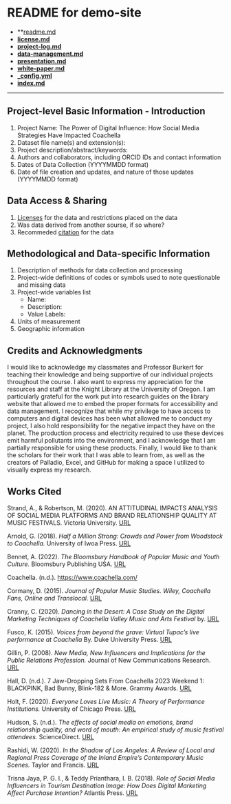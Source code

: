 # README for demo-site

- **[readme.md](readme.md) 
- **[license.md](license.md)**
- **[project-log.md](project-log.md)**
- **[data-management.md](data-management-plan.md)**
- **[presentation.md](presentation.md)**
- **[white-paper.md](white-paper.md)**
- **[_config.yml](_config.yml)**
- **[index.md](index.md)**
---

## Project-level Basic Information - Introduction 

1. Project Name: The Power of Digital Influence: How Social Media Strategies Have Impacted Coachella
2. Dataset file name(s) and extension(s): 
3. Project description/abstract/keywords:
4. Authors and collaborators, including ORCID IDs and contact information
5. Dates of Data Collection (YYYYMMDD format)
6. Date of file creation and updates, and nature of those updates (YYYYMMDD format)

## Data Access & Sharing
1. [Licenses](https://choosealicense.com/) for the data and restrictions placed on the data
3. Was data derived from another sourse, if so where?
4. Recommeded [citation](https://guides.lib.umich.edu/c.php?g=439304&p=2993299) for the data

## Methodological and Data-specific Information
1. Description of methods for data collection and processing
2. Project-wide definitions of codes or symbols used to note questionable and missing data 
3. Project-wide variables list
    - Name:
    - Description:
    - Value Labels:
4. Units of measurement
6. Geographic information

## Credits and Acknowledgments

I would like to acknowledge my classmates and Professor Burkert for teaching their knowledge and being supportive of our individual projects throughout the course. I also want to express my appreciation for the resources and staff at the Knight Library at the University of Oregon. I am particularly grateful for the work put into research guides on the library website that allowed me to embed the proper formats for accessibility and data management. I recognize that while my privilege to have access to computers and digital devices has been what allowed me to conduct my project, I also hold responsibility for the negative impact they have on the planet. The production process and electricity required to use these devices emit harmful pollutants into the environment, and I acknowledge that I am partially responsible for using these products. Finally, I would like to thank the scholars for their work that I was able to learn from, as well as the creators of Palladio, Excel, and GitHub for making a space I utilized to visually express my research. 


## Works Cited

Strand, A., & Robertson, M. (2020). AN ATTITUDINAL IMPACTS ANALYSIS OF SOCIAL MEDIA PLATFORMS AND BRAND RELATIONSHIP QUALITY AT MUSIC FESTIVALS. Victoria University. [URL](https://napier-repository.worktribe.com/preview/2659441/StrandRobertsonEventManagement26_6_2020.pdf)

Arnold, G. (2018). *Half a Million Strong: Crowds and Power from Woodstock to Coachella.* University of Iwoa Press. [URL](https://books.google.com/books?hl=en&lr=&id=bWV0DwAAQBAJ&oi=fnd&pg=PR5&dq=Woodstock+And+Beyond:+How+the+Modern+Music+Festival+Came+To+Be&ots=xADKmB7FNJ&sig=ybSGbmLLFQidrQnhIvtbJ898DDc#v=onepage&q&f=false)

Bennet, A. (2022). *The Bloomsbury Handbook of Popular Music and Youth Culture.* Bloomsbury Publishing USA. [URL](https://books.google.com/books?hl=en&lr=&id=6ZuiEAAAQBAJ&oi=fnd&pg=PT15&dq=The+Bloomsbury+Handbook+of+Popular+Music+and+Youth+Culture&ots=MsRBdhHIfY&sig=ycWy4a6nmkdqW6J0Bs_NsY9hjfg#v=onepage&q=The%20Bloomsbury%20Handbook%20of%20Popular%20Music%20and%20Youth%20Culture&f=false)

Coachella. (n.d.). https://www.coachella.com/

Cormany, D. (2015). *Journal of Popular Music Studies. Wiley, Coachella Fans, Online and Translocal.* [URL](https://www.researchgate.net/publication/277784247_Coachella_Fans_Online_and_Translocal)

Cranny, C. (2020). *Dancing in the Desert: A Case Study on the Digital Marketing Techniques of Coachella Valley Music and Arts Festival* by. [URL](https://digitalcommons.calpoly.edu/cgi/viewcontent.cgi?article=1010&context=expindsp)

Fusco, K. (2015). *Voices from beyond the grave: Virtual Tupac’s live performance at Coachella* By. Duke University Press. [URL](https://read.dukeupress.edu/camera-obscura/article/30/2%20(89)/29/58545/Voices-from-Beyond-the-Grave-Virtual-Tupac-s-Live)

Gillin, P. (2008). *New Media, New Influencers and Implications for the Public Relations Profession.* Journal of New Communications Research. [URL](https://www.issuelab.org/resources/928/928.pdf)

Hall, D. (n.d.). 7 Jaw-Dropping Sets From Coachella 2023 Weekend 1: BLACKPINK, Bad Bunny, Blink-182 & More. Grammy Awards. [URL](https://www.grammy.com/news/coachella-2023-weekend-1-recap-rosalia-bad-bunny-metro-boomin-blink-182-performances-surprises-video)

Holt, F. (2020). *Everyone Loves Live Music: A Theory of Performance Institutions.* University of Chicago Press. [URL](https://press.uchicago.edu/ucp/books/book/chicago/E/bo61910974.html)

Hudson, S. (n.d.). *The effects of social media on emotions, brand relationship quality, and word of mouth: An empirical study of music festival attendees.* ScienceDirect. [URL](https://www.sciencedirect.com/science/article/abs/pii/S026151771400171X?via%3Dihub)

Rashidi, W. (2020). *In the Shadow of Los Angeles: A Review of Local and Regional Press Coverage of the Inland Empire’s Contemporary Music Scenes.* Taylor and Francis. [URL](https://www.tandfonline.com/doi/figure/10.1080/03007766.2020.1730648?scroll=top&needAccess=true&role=tab&aria-labelledby=figs-data)

Trisna Jaya, P. G. I., & Teddy Prianthara, I. B. (2018). *Role of Social Media Influencers in Tourism Destination Image: How Does Digital Marketing Affect Purchase Intention?* Atlantis Press. [URL](https://www.atlantis-press.com/proceedings/icvhe-18/125938316#:~:text=The%20results%20show%20that%20social,with%20regard%20to%20purchase%20intention.)
